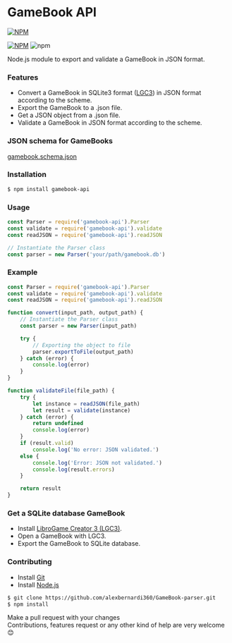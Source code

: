 # GameBook API

[![NPM](https://nodei.co/npm/gamebook-api.png?mini=true)](https://www.npmjs.com/package/gamebook-api)

[![NPM](https://img.shields.io/npm/l/gamebook-api)](LICENSE)
![npm](https://img.shields.io/npm/v/gamebook-api)

Node.js module to export and validate a GameBook in JSON format.

### Features
- Convert a GameBook in SQLite3 format ([LGC3]) in JSON format according to the scheme.
- Export the GameBook to a .json file.
- Get a JSON object from a .json file.
- Validate a GameBook in JSON format according to the scheme.

### JSON schema for GameBooks
[gamebook.schema.json](lib/gamebook.schema.json)

### Installation
``` sh
$ npm install gamebook-api
```

### Usage
``` js
const Parser = require('gamebook-api').Parser
const validate = require('gamebook-api').validate
const readJSON = require('gamebook-api').readJSON

// Instantiate the Parser class
const parser = new Parser('your/path/gamebook.db')
```

### Example
``` js
const Parser = require('gamebook-api').Parser
const validate = require('gamebook-api').validate
const readJSON = require('gamebook-api').readJSON

function convert(input_path, output_path) {
    // Instantiate the Parser class
    const parser = new Parser(input_path)

    try {
        // Exporting the object to file
        parser.exportToFile(output_path)
    } catch (error) {
        console.log(error)
    }
}

function validateFile(file_path) {
    try {
        let instance = readJSON(file_path)
        let result = validate(instance)
    } catch (error) {
        return undefined
        console.log(error)
    }
    if (result.valid)
        console.log('No error: JSON validated.')
    else {
        console.log('Error: JSON not validated.')
        console.log(result.errors)
    }

    return result
}
```


### Get a SQLite database GameBook
- Install [LibroGame Creator 3 (LGC3)].
- Open a GameBook with LGC3.
- Export the GameBook to SQLite database.

### Contributing
- Install [Git]
- Install [Node.js]
``` sh
$ git clone https://github.com/alexbernardi360/GameBook-parser.git
$ npm install
```
Make a pull request with your changes \
Contributions, features request or any other kind of help are very welcome 😊



[LGC3]:http://www.matteoporopat.com/librogame/libro-game-creator-3/
[LibroGame Creator 3 (LGC3)]:http://www.matteoporopat.com/librogame/libro-game-creator-3/
[Git]:https://git-scm.com
[Node.js]:https://nodejs.org